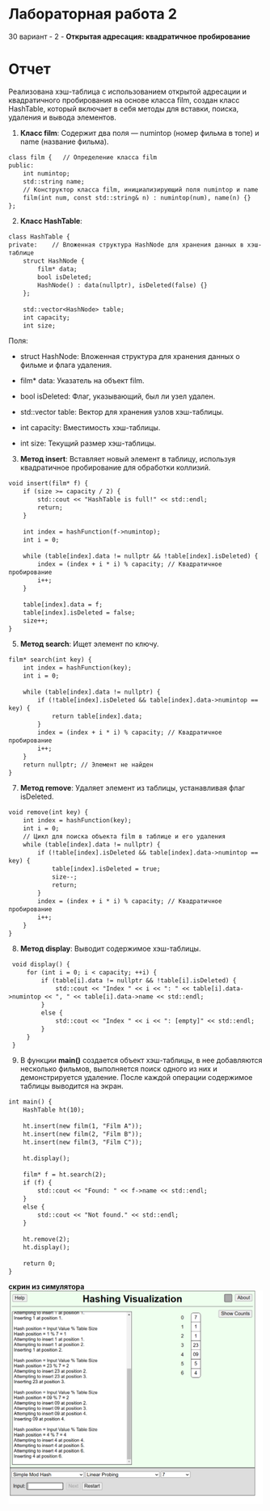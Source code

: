 # Лабораторная работа 2
30 вариант - 2 - **Открытая адресация: квадратичное пробирование**
# Отчет
Реализована хэш-таблица с использованием открытой адресации и квадратичного пробирования на основе класса film, создан класс HashTable, который включает в себя методы для вставки, поиска, удаления и вывода элементов. 


1. **Класс film**: Содержит два поля — numintop (номер фильма в топе) и name (название фильма).

```
class film {   // Определение класса film
public:
    int numintop;
    std::string name;
    // Конструктор класса film, инициализирующий поля numintop и name
    film(int num, const std::string& n) : numintop(num), name(n) {}
};
```

2. **Класс HashTable**:

```
class HashTable {
private:    // Вложенная структура HashNode для хранения данных в хэш-таблице
    struct HashNode {
        film* data;
        bool isDeleted;
        HashNode() : data(nullptr), isDeleted(false) {}
    };

    std::vector<HashNode> table;
    int capacity;
    int size;
```
 Поля:

- struct HashNode: Вложенная структура для хранения данных о фильме и флага удаления.

- film* data: Указатель на объект film.

- bool isDeleted: Флаг, указывающий, был ли узел удален.

- std::vector<HashNode> table: Вектор для хранения узлов хэш-таблицы.

- int capacity: Вместимость хэш-таблицы.

- int size: Текущий размер хэш-таблицы.

3. **Метод insert**: Вставляет новый элемент в таблицу, используя квадратичное пробирование для обработки коллизий.
   
```
void insert(film* f) {
    if (size >= capacity / 2) {
        std::cout << "HashTable is full!" << std::endl;
        return;
    }

    int index = hashFunction(f->numintop);
    int i = 0;

    while (table[index].data != nullptr && !table[index].isDeleted) {
        index = (index + i * i) % capacity; // Квадратичное пробирование
        i++;
    }

    table[index].data = f;
    table[index].isDeleted = false;
    size++;
}
```

5. **Метод search**: Ищет элемент по ключу.
   
```
film* search(int key) {
    int index = hashFunction(key);
    int i = 0;

    while (table[index].data != nullptr) {
        if (!table[index].isDeleted && table[index].data->numintop == key) {
            return table[index].data;
        }
        index = (index + i * i) % capacity; // Квадратичное пробирование
        i++;
    }
    return nullptr; // Элемент не найден
}
```

7. **Метод remove**: Удаляет элемент из таблицы, устанавливая флаг isDeleted.

```
void remove(int key) {
    int index = hashFunction(key);
    int i = 0;
    // Цикл для поиска объекта film в таблице и его удаления
    while (table[index].data != nullptr) {
        if (!table[index].isDeleted && table[index].data->numintop == key) {
            table[index].isDeleted = true;
            size--;
            return;
        }
        index = (index + i * i) % capacity; // Квадратичное пробирование
        i++;
    }
}
```

8. **Метод display**: Выводит содержимое хэш-таблицы.

```
 void display() {
     for (int i = 0; i < capacity; ++i) {
         if (table[i].data != nullptr && !table[i].isDeleted) {
             std::cout << "Index " << i << ": " << table[i].data->numintop << ", " << table[i].data->name << std::endl;
         }
         else {
             std::cout << "Index " << i << ": [empty]" << std::endl;
         }
     }
 }
```

9. В функции **main()** создается объект хэш-таблицы, в нее добавляются несколько фильмов, выполняется поиск одного из них и демонстрируется удаление. После каждой операции содержимое таблицы выводится на экран.

```
int main() {
    HashTable ht(10);

    ht.insert(new film(1, "Film A"));
    ht.insert(new film(2, "Film B"));
    ht.insert(new film(3, "Film C"));

    ht.display();

    film* f = ht.search(2);
    if (f) {
        std::cout << "Found: " << f->name << std::endl;
    }
    else {
        std::cout << "Not found." << std::endl;
    }

    ht.remove(2);
    ht.display();

    return 0;
}
```

**скрин из симулятора**
</br>![симулятор](симулятор.png)
